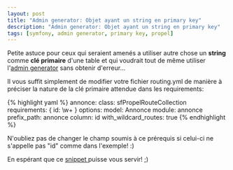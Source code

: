 ```yaml
---
layout: post
title: "Admin generator: Objet ayant un string en primary key"
description: "Admin generator: Objet ayant un string en primary key"
tags: [symfony, admin generator, primary key, propel]
---
```


Petite astuce pour ceux qui seraient amenés a utiliser autre chose un **string** comme **clé primaire** d'une table et qui voudrait tout de même utiliser l'<a title="admin generator" href="http://www.odolbeau.fr/tag/admin-generator">admin generator</a> sans obtenir d'erreur...

Il vous suffit simplement de modifier votre fichier routing.yml de manière à préciser la nature de la clé primaire attendue dans les requirements:

{% highlight yaml %}
annonce:
  class: sfPropelRouteCollection
  requirements: { id: \w+ }
  options:
    model: Annonce
    module: annonce
    prefix_path: annonce
    column: id
    with_wildcard_routes: true
{% endhighlight %}

N'oubliez pas de changer le champ soumis à ce prérequis si celui-ci ne s'appelle pas "id" comme dans l'exemple! :)

En espérant que ce <a href="http://www.odolbeau.fr/tag/snippet" title="snippet" >snippet </a>puisse vous servir! ;)
